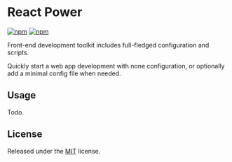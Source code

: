 # React Power

[![npm](https://img.shields.io/npm/v/react-power.svg)](https://www.npmjs.com/package/react-power)
[![npm](https://img.shields.io/npm/l/react-power.svg)](https://github.com/chikara-chan/react-power/blob/master/LICENSE)

Front-end development toolkit includes full-fledged configuration and scripts.

Quickly start a web app development with none configuration, or optionally add a minimal config file when needed.

## Usage

Todo.

## License

Released under the [MIT](https://github.com/chikara-chan/react-power/blob/master/LICENSE) license.

